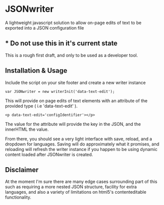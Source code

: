 # JSONwriter
A lightweight javascript solution to allow on-page edits of text to be exported into a JSON configuration file

## * Do not use this in it's current state

This is a rough first draft, and only to be used as a developer tool.

## Installation & Usage

Include the script on your site footer and create a new writer instance

```
var JSONwriter = new writerInit('data-text-edit');
```

This will provide on page edits of text elements with an attribute of the provided type ( i.e 'data-text-edit' ).

```
<p data-text-edit='configIdentifier'></p>
```

The value for the attribute will provide the key in the JSON, and the innerHTML the value.

From there, you should see a very light interface with save, reload, and a dropdown for languages. Saving will do approximately what it promises, and reloading will refresh the writer instance if you happen to be using dynamic content loaded after JSONwriter is created.

## Disclaimer

At the moment I'm sure there are many edge cases surrounding part of this such as requiring a more nested JSON structure, facility for extra languages, and also a variety of limitations on html5's contenteditable functionality.
